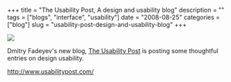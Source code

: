 +++
title = "The Usability Post, A design and usability blog"
description = ""
tags = ["blogs", "interface", "usability"]
date = "2008-08-25"
categories = ["blog"]
slug = "usability-post-design-and-usability-blog"
+++



  <div class="notebook-screenshot"><a href="http://www.usabilitypost.com/"><img src="//konigi.com/media/bluga/wt48b2c90ad9558.jpg"/></a></div><p>Dmitry Fadeyev's new blog, <a href="http://www.usabilitypost.com/">The Usability Post</a> is posting some thoughtful entries on design usability.</p>
    
  <a href="http://www.usabilitypost.com/">http://www.usabilitypost.com/</a>
